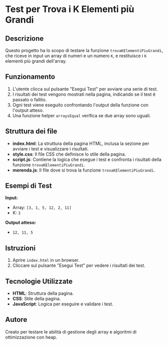 # Test per Trova i K Elementi più Grandi

## Descrizione

Questo progetto ha lo scopo di testare la funzione `trovaKElementiPiuGrandi`, che riceve in input un array di numeri e un numero `K`, e restituisce i `K` elementi più grandi dell'array.

## Funzionamento

1. L'utente clicca sul pulsante "Esegui Test" per avviare una serie di test.
2. I risultati dei test vengono mostrati nella pagina, indicando se il test è passato o fallito.
3. Ogni test viene eseguito confrontando l'output della funzione con l'output atteso.
4. Una funzione helper `arraysEqual` verifica se due array sono uguali.

## Struttura dei file

- **index.html**: La struttura della pagina HTML, inclusa la sezione per avviare i test e visualizzare i risultati.
- **style.css**: Il file CSS che definisce lo stile della pagina.
- **script.js**: Contiene la logica che esegue i test e confronta i risultati della funzione `trovaKElementiPiuGrandi`.
- **merenda.js**: Il file dove si trova la funzione `trovaKElementiPiuGrandi`.

## Esempi di Test

**Input:**
- Array: `[3, 1, 5, 12, 2, 11]`
- K: `3`

**Output atteso:**
- `12, 11, 5`

## Istruzioni

1. Aprire `index.html` in un browser.
2. Cliccare sul pulsante "Esegui Test" per vedere i risultati dei test.

## Tecnologie Utilizzate

- **HTML**: Struttura della pagina.
- **CSS**: Stile della pagina.
- **JavaScript**: Logica per eseguire e validare i test.

## Autore

Creato per testare le abilità di gestione degli array e algoritmi di ottimizzazione con heap.
